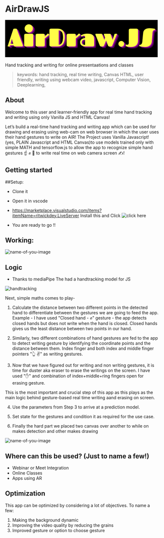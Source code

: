 # AirDrawJS
![AirDraw.js](https://github.com/badboysm890/AirDrawJS/blob/main/rsz_airdraw_js.png)

Hand tracking and writing for online presentaations and classes

> keywords: hand tracking, real time writing, Canvas HTML, user friendly, writing using webcam video, javascript, Computer Vision, Deeplearning,

## About

Welcome to this user and learner-friendly app for real time hand tracking and writing using only Vanilla  JS and HTML Canvas! 

Let’s build a real-time hand tracking and writing app which can be used for drawing and erasing using web-cam on web browser in which the user uses their hand gestures to write on AIR! 
The Project uses Vanilla Javascript! (yes, PLAIN Javascript and HTML Canvas)to use models trained only with simple MATH and tensorflow.js to allow the app to recognize simple hand gestures ☝ ✊ 🤚 to write real time on web camera screen ✍!

## Getting started

##Setup:
+ Clone it
+ Open it in vscode
+ https://marketplace.visualstudio.com/items?itemName=ritwickdey.LiveServer Install this and Click
![click here](https://raw.githubusercontent.com/ritwickdey/vscode-live-server/master/images/Screenshot/vscode-live-server-statusbar-3.jpg)

+ You are ready to go !!

## Working: 

![name-of-you-image](https://github.com/badboysm890/AirDrawJS/blob/main/Screenshot%202021-06-19%20at%2021-51-00%20Screenshot.png)
 
## Logic

+ Thanks to mediaPipe The had a handtracking model for JS 

![handtracking](https://github.com/badboysm890/ML_Scratch_Surface/raw/master/Screenshot%202021-06-19%20at%2021-34-30%20hand_tracking_3d_android_gpu%20gif%20(GIF%20Image%2C%20300%20%C3%97%20564%20pixels).png)

Next, simple maths comes to play- 
1. Calculate the distance between two different points in the detected hand to differentiate between the gestures we are going to feed the app.
Example - I have used "Closed hand - ✊" gesture - the app detects closed hands but does not write when the hand is closed. Closed hands gives us the least distance between two points in our hand.

2. Similarly, two different combinations of hand gestures are fed to the app to detect writing gesture by identifying the coordinate points and the distance between them. Index finger and both index and middle finger pointers "👆 ✌" as writing gestures.

3. Now that we have figured out for writing and non writing gestures, it is time for duster aka eraser to erase the writings on the screen. I have used "✋" and combination of index+middle+ring fingers open for erasing gesture.

This is the most important and crucial step of this app as this plays as the main logic behind gesture-based real time writing aand erasing on screen.

4. Use the parameters from Step 3 to arrive at a prediction model.

5. Set state for the gestures and condition it as required for the use case.

6. Finally the hard part we placed two canvas over another to while on makes detection and other makes drawing 

![name-of-you-image](https://github.com/badboysm890/AirDrawJS/blob/main/Screenshot%202021-06-19%20at%2021-51-00%20Screenshot.png)

## Where can this be used? (Just to name a few!)

+ Webinar or Meet Integration
+ Online Classes
+ Apps using AR

## Optimization
This app can be optimized by considering a lot of objectives. To name a few:
1. Making the background dynamic
2. Improving the video quality by reducing the grains
3. Improved gesture or option to choose gesture
